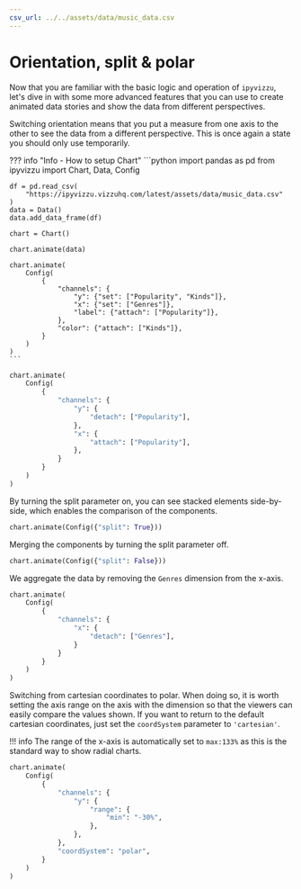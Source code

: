 ```yaml
---
csv_url: ../../assets/data/music_data.csv
---
```


# Orientation, split & polar

Now that you are familiar with the basic logic and operation of `ipyvizzu`,
let's dive in with some more advanced features that you can use to create
animated data stories and show the data from different perspectives.

Switching orientation means that you put a measure from one axis to the other to
see the data from a different perspective. This is once again a state you should
only use temporarily.

<div id="tutorial_01"></div>

??? info "Info - How to setup Chart"
    ```python
    import pandas as pd
    from ipyvizzu import Chart, Data, Config

    df = pd.read_csv(
        "https://ipyvizzu.vizzuhq.com/latest/assets/data/music_data.csv"
    )
    data = Data()
    data.add_data_frame(df)

    chart = Chart()

    chart.animate(data)

    chart.animate(
        Config(
            {
                "channels": {
                    "y": {"set": ["Popularity", "Kinds"]},
                    "x": {"set": ["Genres"]},
                    "label": {"attach": ["Popularity"]},
                },
                "color": {"attach": ["Kinds"]},
            }
        )
    )
    ```

```python
chart.animate(
    Config(
        {
            "channels": {
                "y": {
                    "detach": ["Popularity"],
                },
                "x": {
                    "attach": ["Popularity"],
                },
            }
        }
    )
)
```

By turning the split parameter on, you can see stacked elements side-by-side,
which enables the comparison of the components.

<div id="tutorial_02"></div>

```python
chart.animate(Config({"split": True}))
```

Merging the components by turning the split parameter off.

<div id="tutorial_03"></div>

```python
chart.animate(Config({"split": False}))
```

We aggregate the data by removing the `Genres` dimension from the x-axis.

<div id="tutorial_04"></div>

```python
chart.animate(
    Config(
        {
            "channels": {
                "x": {
                    "detach": ["Genres"],
                }
            }
        }
    )
)
```

Switching from cartesian coordinates to polar. When doing so, it is worth
setting the axis range on the axis with the dimension so that the viewers can
easily compare the values shown. If you want to return to the default cartesian
coordinates, just set the `coordSystem` parameter to `'cartesian'`.

!!! info
    The range of the x-axis is automatically set to `max:133%` as this is the
    standard way to show radial charts.

<div id="tutorial_05"></div>

```python
chart.animate(
    Config(
        {
            "channels": {
                "y": {
                    "range": {
                        "min": "-30%",
                    },
                },
            },
            "coordSystem": "polar",
        }
    )
)
```

<script src="../orientation_split_polar.js"></script>
